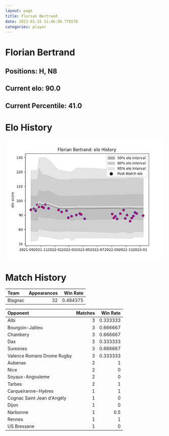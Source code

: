 ```yaml
---  
layout: page  
title: Florian Bertrand  
date: 2023-01-15 11:46:58.776578  
categories: player  
---
```

# Florian Bertrand

## Positions: H, N8

## Current elo: 90.0

## Current Percentile: 41.0

# Elo History


![elo history](history_FlorianBertrand.png)
# Match History


| Team    |   Appearances |   Win Rate |
|:--------|--------------:|-----------:|
| Blagnac |            32 |   0.484375 |

| Opponent                   |   Matches |   Win Rate |
|:---------------------------|----------:|-----------:|
| Albi                       |         3 |   0.333333 |
| Bourgoin-Jallieu           |         3 |   0.666667 |
| Chambery                   |         3 |   0.666667 |
| Dax                        |         3 |   0.333333 |
| Suresnes                   |         3 |   0.666667 |
| Valence Romans Drome Rugby |         3 |   0.333333 |
| Aubenas                    |         2 |   1        |
| Nice                       |         2 |   0        |
| Soyaux-Angouleme           |         2 |   0        |
| Tarbes                     |         2 |   1        |
| Carqueiranne-Hyères        |         1 |   1        |
| Cognac Saint Jean d'Angély |         1 |   0        |
| Dijon                      |         1 |   0        |
| Narbonne                   |         1 |   0.5      |
| Rennes                     |         1 |   1        |
| US Bressane                |         1 |   0        |